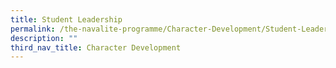 ```yaml
---
title: Student Leadership
permalink: /the-navalite-programme/Character-Development/Student-Leadership/
description: ""
third_nav_title: Character Development
---
```

